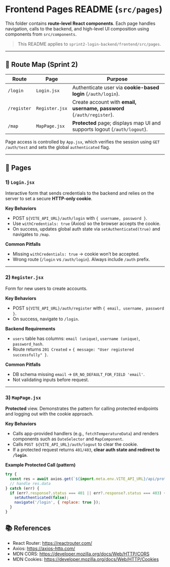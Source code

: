 # Frontend Pages README (`src/pages`)

This folder contains **route-level React components**. Each page handles navigation, calls to the backend, and high-level UI composition using components from `src/components`.

> This README applies to `sprint2-login-backend/frontend/src/pages`.

---

## 🧭 Route Map (Sprint 2)

| Route | Page | Purpose |
|------|------|---------|
| `/login`   | `Login.jsx`    | Authenticate user via **cookie-based login** (`/auth/login`). |
| `/register`| `Register.jsx` | Create account with **email, username, password** (`/auth/register`). |
| `/map`     | `MapPage.jsx`  | **Protected** page; displays map UI and supports logout (`/auth/logout`). |

Page access is controlled by `App.jsx`, which verifies the session using `GET /auth/test` and sets the global `authenticated` flag.

---

## 📄 Pages

### 1) `Login.jsx`
Interactive form that sends credentials to the backend and relies on the server to set a secure **HTTP-only cookie**.

**Key Behaviors**
- POST `${VITE_API_URL}/auth/login` with `{ username, password }`.
- Use `withCredentials: true` (Axios) so the browser accepts the cookie.
- On success, updates global auth state via `setAuthenticated(true)` and navigates to `/map`.

**Common Pitfalls**
- Missing `withCredentials: true` → cookie won’t be accepted.
- Wrong route (`/login` vs `/auth/login`). Always include `/auth` prefix.

---

### 2) `Register.jsx`
Form for new users to create accounts.

**Key Behaviors**
- POST `${VITE_API_URL}/auth/register` with `{ email, username, password }`.
- On success, navigate to `/login`.

**Backend Requirements**
- `users` table has columns: `email (unique)`, `username (unique)`, `password_hash`.
- Route returns `201 Created` + `{ message: "User registered successfully" }`.

**Common Pitfalls**
- DB schema missing `email` → `ER_NO_DEFAULT_FOR_FIELD 'email'`.
- Not validating inputs before request.

---

### 3) `MapPage.jsx`
**Protected** view. Demonstrates the pattern for calling protected endpoints and logging out with the cookie approach.

**Key Behaviors**
- Calls app-provided handlers (e.g., `fetchTemperatureData`) and renders components such as `DateSelector` and `MapComponent`.
- Calls `POST ${VITE_API_URL}/auth/logout` to clear the cookie.
- If a protected request returns `401/403`, **clear auth state and redirect to `/login`**.

**Example Protected Call (pattern)**
```js
try {
  const res = await axios.get(`${import.meta.env.VITE_API_URL}/api/protected`, { withCredentials: true });
  // handle res.data
} catch (err) {
  if (err?.response?.status === 401 || err?.response?.status === 403) {
    setAuthenticated(false);
    navigate('/login', { replace: true });
  }
}
```
## 📚 References
- React Router: https://reactrouter.com/
- Axios: https://axios-http.com/
- MDN CORS: https://developer.mozilla.org/docs/Web/HTTP/CORS
- MDN Cookies: https://developer.mozilla.org/docs/Web/HTTP/Cookies
